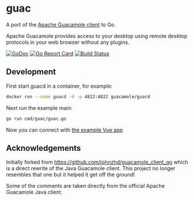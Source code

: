 # guac

A port of the [Apache Guacamole client](https://github.com/apache/guacamole-client) to Go. 

Apache Guacamole provides access to your desktop using remote desktop protocols in your web browser without any plugins.

[![GoDoc](https://godoc.org/github.com/wwt/guac?status.svg)](http://godoc.org/github.com/wwt/guac)
[![Go Report Card](https://goreportcard.com/badge/github.com/wwt/guac)](https://goreportcard.com/report/github.com/wwt/guac)
[![Build Status](https://travis-ci.org/wwt/guac.svg?branch=master)](https://travis-ci.org/wwt/guac)

## Development

First start guacd in a container, for example:

```sh
docker run --name guacd -d -p 4822:4822 guacamole/guacd
```

Next run the example main:

```sh
go run cmd/guac/guac.go
```

Now you can connect with [the example Vue app](https://github.com/wwt/guac-vue)

## Acknowledgements

Initially forked from https://github.com/johnzhd/guacamole_client_go which is a direct rewrite of the Java Guacamole
client. This project no longer resembles that one but it helped it get off the ground!

Some of the comments are taken directly from the official Apache Guacamole Java client.
